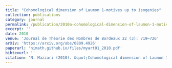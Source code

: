 ```yaml
---
title: "Cohomological dimension of Laumon 1-motives up to isogenies"
collection: publications
category: journal
permalink: /publication/2010a-cohomological-dimension-of-laumon-1-motives
excerpt: ''
date: 2010
venue: 'Journal de Théorie des Nombres de Bordeaux 22 (3): 719–726'
arXiv: 'https://arxiv.org/abs/0809.4926'
paperurl: 'nimath.github.io/files/myart01_2010.pdf'
bibtexurl: ''
citation: 'N. Mazzari (2010). &quot;Cohomological dimension of Laumon 1-motives up to isogenies.&quot; <i>Journal de Théorie des Nombres de Bordeaux</i>, 22 (3), 719–726.'
---
```

